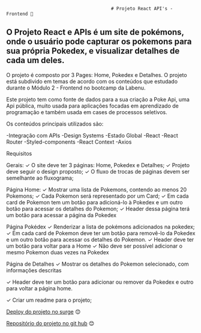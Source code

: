                                            # Projeto React API's - Frontend 💜

## O Projeto React e APIs é um site de pokémons, onde o usuário pode capturar os pokemons para sua própria Pokedex, e visualizar detalhes de cada um deles.
O projeto é composto por 3 Pages: Home, Pokedex e Detalhes. O projeto está subdivido em temas de acordo com os conteúdos que estudado durante o Módulo 2 - Frontend no bootcamp da Labenu.

Este projeto tem como fonte de dados para a sua criação a Poke Api, uma Api pública, muito usada para aplicações focadas em aprendizado de programação e também usada em cases de processos seletivos.

Os conteúdos principais utilizados são:

-Integração com APIs
-Design Systems
-Estado Global
-React
-React Router
-Styled-components
-React Context
-Axios


Requisitos

Gerais:
 ✓ O site deve ter 3 páginas: Home, Pokedex e Detalhes;
 ✓ Projeto deve seguir o design proposto;
 ✓ O fluxo de trocas de páginas devem ser semelhante ao fluxograma;
 
Página Home:
 ✓ Mostrar uma lista de Pokemons, contendo ao menos 20 Pokemons;
 ✓ Cada Pokemon será representado por um Card;
 ✓ Em cada card de Pokemon tem um botão para adicioná-lo à Pokedex e um outro botão para acessar os detalhes do Pokemon;
 ✓ Header dessa página terá um botão para acessar a página da Pokedex
 
Página Pokédex
✓ Renderizar a lista de pokémons adicionados na pokedex;
✓ Em cada card de Pokemon deve ter um botão para removê-lo da Pokedex e um outro botão para acessar os detalhes do Pokemon.
✓ Header deve ter um botão para voltar para a Home
✓ Não deve ser possível adicionar o mesmo Pokemon duas vezes na Pokedex

Página de Detalhes
✓ Mostrar os detalhes do Pokemon selecionado, com informações descritas

✓ Header deve ter um botão para adicionar ou remover da Pokedex e outro para voltar a página home.

✓ Criar um readme para o projeto; 

 [Deploy do projeto no surge](https://pokedexpokemon.surge.sh/) 😊

 [Repositório do projeto no git hub](https://github.com/taiszimerer/projeto-react-apis) 😊
